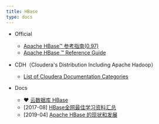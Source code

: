 ```yaml
---
title: HBase
type: docs
---
```



- Official

  - [Apache HBase™ 参考指南(0.97)](http://abloz.com/hbase/book.html)
  - [Apache HBase ™ Reference Guide](http://hbase.apache.org/book.html)
- CDH（Cloudera's Distribution Including Apache Hadoop）

  - [List of Cloudera Documentation Categories ](https://www.cloudera.com/documentation/enterprise/5-5-x/categories/hub.html)
- Docs

  - ❤ [云数据库 HBase](https://help.aliyun.com/product/49055.html)
  - [2017-08] [HBase全网最佳学习资料汇总](https://yq.aliyun.com/articles/169085)
  - [2019-04] [Apache HBase 的现状和发展](https://www.infoq.cn/article/yETztPsQPWgLK-dRyOtk)

